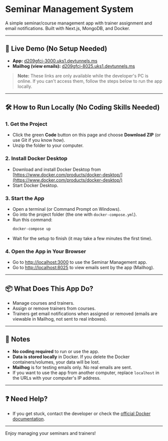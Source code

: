 # Seminar Management System

A simple seminar/course management app with trainer assignment and email notifications. Built with Next.js, MongoDB, and Docker. 

---

## 🚀 Live Demo (No Setup Needed)

- **App:** [d209gfcj-3000.uks1.devtunnels.ms](https://d209gfcj-3000.uks1.devtunnels.ms)
- **Mailhog (view emails):** [d209gfcj-8025.uks1.devtunnels.ms](https://d209gfcj-8025.uks1.devtunnels.ms)

> **Note:** These links are only available while the developer's PC is online. If you can't access them, follow the steps below to run the app locally.

---

## 🛠️ How to Run Locally (No Coding Skills Needed)

### 1. **Get the Project**
- Click the green **Code** button on this page and choose **Download ZIP** (or use Git if you know how).
- Unzip the folder to your computer.

### 2. **Install Docker Desktop**
- Download and install Docker Desktop from [https://www.docker.com/products/docker-desktop/](https://www.docker.com/products/docker-desktop/)
- Start Docker Desktop.

### 3. **Start the App**
- Open a terminal (or Command Prompt on Windows).
- Go into the project folder (the one with `docker-compose.yml`).
- Run this command:
  ```bash
  docker-compose up
  ```
- Wait for the setup to finish (it may take a few minutes the first time).

### 4. **Open the App in Your Browser**
- Go to [http://localhost:3000](http://localhost:3000) to use the Seminar Management app.
- Go to [http://localhost:8025](http://localhost:8025) to view emails sent by the app (Mailhog).

---

## 📦 What Does This App Do?
- Manage courses and trainers.
- Assign or remove trainers from courses.
- Trainers get email notifications when assigned or removed (emails are viewable in Mailhog, not sent to real inboxes).

---

## 📝 Notes
- **No coding required** to run or use the app.
- **Data is stored locally** in Docker. If you delete the Docker containers/volumes, your data will be lost.
- **Mailhog** is for testing emails only. No real emails are sent.
- If you want to use the app from another computer, replace `localhost` in the URLs with your computer's IP address.

---

## ❓ Need Help?
- If you get stuck, contact the developer or check the [official Docker documentation](https://docs.docker.com/get-docker/).

---

Enjoy managing your seminars and trainers!
